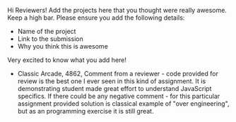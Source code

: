 Hi Reviewers! Add the projects here that you thought were really awesome. Keep a high bar. Please ensure you add the following details:
- Name of the project
- Link to the submission
- Why you think this is awesome

Very excited to know what you add here! 

- Classic Arcade, 4862, Comment from a reviewer - code provided for review is the best one I ever seen in this kind of assignment. It is demonstrating student made great effort to understand JavaScript specifics. If there could be any negative comment - for this particular assignment provided solution is classical example of "over engineering", but as an programming exercise it is still great.

